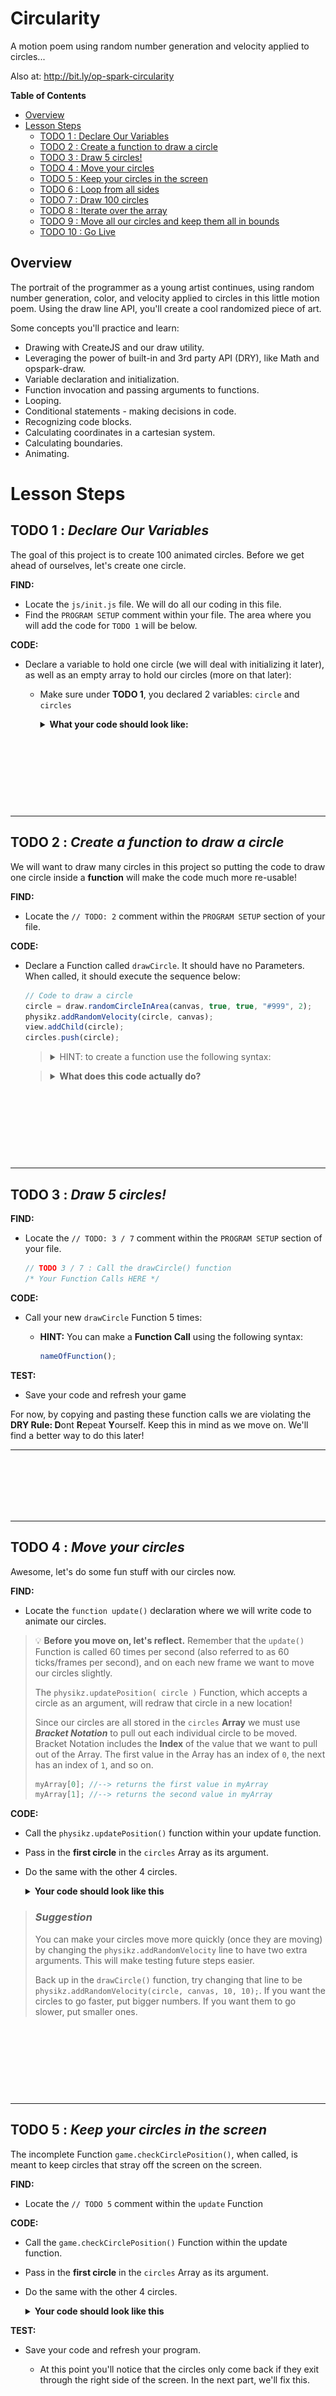 # Circularity

A motion poem using random number generation and velocity applied to circles...

Also at: http://bit.ly/op-spark-circularity

**Table of Contents**

- [Overview](#overview)
- [Lesson Steps](#lesson-steps)
  - [TODO 1 : Declare Our Variables](#todo-1--declare-our-variables)
  - [TODO 2 : Create a function to draw a circle](#todo-2--create-a-function-to-draw-a-circle)
  - [TODO 3 : Draw 5 circles!](#todo-3--draw-5-circles)
  - [TODO 4 : Move your circles](#todo-4--move-your-circles)
  - [TODO 5 : Keep your circles in the screen](#todo-5--keep-your-circles-in-the-screen)
  - [TODO 6 : Loop from all sides](#todo-6--loop-from-all-sides)
  - [TODO 7 : Draw 100 circles](#todo-7--draw-100-circles)
  - [TODO 8 : Iterate over the array](#todo-8--Iterate-over-the-array)
  - [TODO 9 : Move all our circles and keep them all in bounds](#todo-9--move-all-our-circles-and-keep-them-all-in-bounds)
  - [TODO 10 : Go Live](#todo-10--go-live)

## Overview

The portrait of the programmer as a young artist continues, using random number generation, color, and velocity applied to circles in this little motion poem. Using the draw line API, you'll create a cool randomized piece of art.

Some concepts you'll practice and learn:

- Drawing with CreateJS and our draw utility.
- Leveraging the power of built-in and 3rd party API (DRY), like Math and opspark-draw.
- Variable declaration and initialization.
- Function invocation and passing arguments to functions.
- Looping.
- Conditional statements - making decisions in code.
- Recognizing code blocks.
- Calculating coordinates in a cartesian system.
- Calculating boundaries.
- Animating.

# Lesson Steps

## **TODO 1 :** *Declare Our Variables*

The goal of this project is to create 100 animated circles. Before we get ahead of ourselves, let's create one circle.

**FIND:** 
* Locate the `js/init.js` file. We will do all our coding in this file. 
* Find the `PROGRAM SETUP` comment within your file. The area where you will add the code for `TODO 1` will be below.

**CODE:**
* Declare a variable to hold one circle (we will deal with initializing it later),  as well as an empty array to hold our circles (more on that later):

	* Make sure under **TODO 1**,  you declared 2 variables: `circle` and `circles`
	  <details>

	  **<summary>What your code should look like:</summary>**

      ````javascript
	    // TODO 1: Declare our variables //
	    var circle;			// variable to hold a single circle when creating circles / iterating
	    var circles = [];	// variable to store all circles in one Array
	  ````
	</details>
#


<br>
<br>
<br>
<br>
<br>
<hr>

## **TODO 2 :** _Create a function to draw a circle_

We will want to draw many circles in this project so putting the code to draw one circle inside a **function** will make the code much more re-usable! 

**FIND:**

- Locate the `// TODO: 2` comment within the `PROGRAM SETUP` section of your file.

**CODE:**

- Declare a Function called `drawCircle`. It should have no Parameters. When called, it should execute the sequence below:

  ```javascript
  // Code to draw a circle
  circle = draw.randomCircleInArea(canvas, true, true, "#999", 2);
  physikz.addRandomVelocity(circle, canvas);
  view.addChild(circle);
  circles.push(circle);
  ```

  > <details> 
  > <summary> HINT: to create a function use the following syntax: </summary>
  >
  > `function nameOfFunction(parameters) { }`
  >
  > </details></span>

  > <details>
  >
  > **<summary> What does this code actually do? </summary>**
  >
  > First we call a function from the `draw` library: a collection of functions that allow us to draw various shapes on our `canvas`. This method, `draw.randomCircleInArea` will draw a circle of random size, color, and location within the screen along with a few other settings. Check out the parameters of the function below:
  >
  > randomCircleInArea(area, randomizeAlpha, addCross, borderColor, borderThickness, randomRadialProps)
  >
  > We temporarily store the output of the function in `circle`. We then use the `physikz` library, a library of functions that provide motion to canvas drawings, to add a random velocity and direction to our circle.
  >
  > To get the circle to appear on the screen we add the circle as a _child_ of `view` (Think of the parent <-> child relationship of HTML elements!).
  >
  > Lastly we save each new circle in an array using the `.push()` method. Doing so keeps >all circles that we make together in one location which will be very useful very soon!

  </details>

#

<br>
<br>
<br>
<br>
<br>
<hr>

## **TODO 3 :** *Draw 5 circles!*

**FIND:** 

* Locate the `// TODO: 3 / 7` comment within the `PROGRAM SETUP` section of your file.

	```js
	// TODO 3 / 7 : Call the drawCircle() function 
	/* Your Function Calls HERE */
	```
**CODE:** 

* Call your new `drawCircle` Function 5 times:

	* **HINT:** You can make a **Function Call** using the following syntax:

		```javascript
		nameOfFunction();
		```

**TEST:** 
* Save your code and refresh your game

For now, by copying and pasting these function calls we are violating the **DRY Rule: D**ont **R**epeat **Y**ourself. Keep this in mind as we move on. We'll find a better way to do this later!

<hr>

<br>
<br>
<br>
<br>
<br>

<hr>

## **TODO 4 :** _Move your circles_

Awesome, let's do some fun stuff with our circles now.

**FIND:**

- Locate the `function update()` declaration where we will write code to animate our circles.

> 💡 **Before you move on, let's reflect.**
> Remember that the `update()` Function is called 60 times per second (also referred to as 60 ticks/frames per second), and on each new frame we want to move our circles slightly.
>
> The `physikz.updatePosition( circle )` Function, which accepts a circle as an argument, will redraw that circle in a new location!
>
> Since our circles are all stored in the `circles` **Array** we must use **_Bracket Notation_** to pull out each individual circle to be moved. Bracket Notation includes the **Index** of the value that we want to pull out of the Array. The first value in the Array has an index of `0`, the next has an index of `1`, and so on.
>
> ```javascript
> myArray[0]; //--> returns the first value in myArray
> myArray[1]; //--> returns the second value in myArray
> ```

**CODE:**

- Call the `physikz.updatePosition()` function within your update function.
- Pass in the **first circle** in the `circles` Array as its argument.
- Do the same with the other 4 circles.
  <details>

  **<summary>Your code should look like this</summary>**

  ```javascript
  function update() {
    // TODO 4 : Update the circle's position //

    physikz.updatePosition(/* Your Bracket Notation HERE */);
    physikz.updatePosition(/* Your Bracket Notation HERE */);
    physikz.updatePosition(/* Your Bracket Notation HERE */);
    physikz.updatePosition(/* Your Bracket Notation HERE */);
    physikz.updatePosition(/* Your Bracket Notation HERE */);
  }
  ```

  </details>

> ### _Suggestion_
>
> You can make your circles move more quickly (once they are moving) by changing the `physikz.addRandomVelocity` line to have two extra arguments. This will make testing future steps easier.
>
> Back up in the `drawCircle()` function, try changing that line to be `physikz.addRandomVelocity(circle, canvas, 10, 10);`. If you want the circles to go faster, put bigger numbers. If you want them to go slower, put smaller ones.

#

<br>
<br>
<br>
<br>
<br>

<hr>

## **TODO 5 :** _Keep your circles in the screen_

The incomplete Function `game.checkCirclePosition()`, when called, is meant to keep circles that stray off the screen on the screen.

**FIND:**

- Locate the `// TODO 5` comment within the `update` Function

**CODE:**

- Call the `game.checkCirclePosition()` Function within the update function.
- Pass in the **first circle** in the `circles` Array as its argument.
- Do the same with the other 4 circles.

  <details>

  **<summary>Your code should look like this</summary>**
  Of course, remembering your actual bracket notation will be replacing `/* Your Bracket Notation HERE */`

  ```javascript
  // TODO 5 : Call game.checkCirclePosition() on your circles.

  game.checkCirclePosition(/* Your Bracket Notation HERE */);
  game.checkCirclePosition(/* Your Bracket Notation HERE */);
  game.checkCirclePosition(/* Your Bracket Notation HERE */);
  game.checkCirclePosition(/* Your Bracket Notation HERE */);
  game.checkCirclePosition(/* Your Bracket Notation HERE */);
  ```

  </details>

**TEST:**

- Save your code and refresh your program.

  - At this point you'll notice that the circles only come back if they exit through the right side of the screen. In the next part, we'll fix this.

#

<br>
<br>
<br>
<br>
<br>

<hr>

## **TODO 6 :** _Loop from all sides_

> ### **IMPORTANT - Read about the circle and canvas to figure out this next part**
>
> First, lets talk about **The Circle**.
>
> > - Each `circle` has 2 properties: `circle.x` and `circle.y` - `circle.x` is the current position of the circle along the _x-axis_. - `circle.y` is the current position of the circle along the _y-axis_.
> >
> > Now, about **The Canvas**.
>
> > - The `canvas` represents the blank screen and allows us to add drawings to it. The canvas has 2 very important _properties_: - `canvas.width` is the _maximum x-coordinate_ on the screen. - `canvas.height` is the _maximum y-coordinate_ on the screen.
> >
> > Now if there are maximum coordinates, there should be minimum coordinates right? You are absolutely correct!
> >
> > - The _minimum x_ and _y_ coordinates are `0` and `0`. This is called the _origin_, where the x-axis and y-axis intersect at 0. This point is always located in the top left corner of the browser window.
> >
> > <img src="img/screenBounds.png" height="300px">
>
> Since `canvas.width` is the **Maximum** x-coordinate on the screen, if `circle.x` is greater than that value, then we know the box has drifted past the right side of the screen.
>
> `circle.x = 0` then re-assigns the x-coordinate of the circle to the position `0`, placing it on the left side - opposite of where the box left the screen!

The Function is incomplete however. It only keeps circles that exit the right side on the screen!

**FIND:**

- Locate the Function Declaration for `game.checkCirclePosition()`.

  <details>

  _<summary>It should look like this:</summary>_

  ```js
  game.checkCirclePosition = function (circle) {
    // if the circle has gone past the RIGHT side of the screen then place it on the LEFT
    if (circle.x > canvas.width) {
      circle.x = 0;
    }

    // TODO 7 : YOUR CODE STARTS HERE //////////////////////

    /* Your conditional statements HERE */

    // YOUR TODO 7 CODE ENDS HERE //////////////////////////
  };
  ```

  </details>

**CODE:**

- Add additional `if` statements to check the other three sides of the screen.
  - For each `if` statement, write a comment that explains what the conditional statement checks for
    - _Ex_: 'What side of the screen is your circle going off?', and what happens when the condition becomes true ('Where do you want to place the circle once it's off the screen?').
  - Adding these comments before attempting to build your remaining 3 conditional statements will help make your life a bit easier by outlining which conditions you are building for. Don't be the coder that finds out later you were off track simply by not knowing what condition you were testing for!
- **CHALLENGE:** The circle is centered around its own `x` and `y` position. To find the outer right edge of the circle, we can use the `circle.radius` property like so:

  ```javascript
  var rightEdge = circle.x + circle.radius;
  ```

  - Use the `circle.radius` property to calculate the four edges of the circle to make the circle more smoothly exit and enter the screen!

> <details>
>
> **<summary> Debugging your Code (Hints for common issues) </summary>**
>
> ### _Issue 1: Circles disappear_
>
> Possible causes:
>
> - You didn't handle the cases of all four sides
> - You used `else if` or `else` for some of the conditional statements (all four checks should be independent)
> - One or more of your conditions are incorrect
> - One or more of your assignments are incorrect
>
> ### _Issue 2: Circles get stuck_
>
> This is caused by:
>
> - If you move the circle to the wrong location.
>
>   - Check each assignment in your conditional statements and make sure you are sending your circle to the opposite side of the canvas.
>
> - If you are not changing the x value for the top and bottom, or the y value for the left and right.
>
> ### _Issue 3: Circles teleport without hitting the edge of the screen_
>
> This means that at least one of your conditions is correct.
>
> - Make sure you are using `canvas.width` and `canvas.height`, and that you aren't putting in raw numbers (except for 0 -- that one is okay).
> </details>

#

<br>
<br>
<br>
<br>
<br>
<hr>

## **TODO 7 :** _Draw 100 circles_

A loop should do the job!

**FIND:**

- Locate the `// TODO 3 / 7` comment and your repetitive calls to `drawCircle()`.

**CODE:**

- Replace your repetitive code with a loop (either a `while` or a `for` loop) that will call the `drawCircle()` Function 100 times.

  <details>

  **<summary> HINT: Here is the basic outline of a while loop that runs 10 times...</summary>**

  ```javascript
  var loopsCompleted = 0;
  while (loopsCompleted < 10) {
    // do something
    loopsCompleted++;
  }
  ```

  ...and a for loop that runs 10 times:

  ```js
  for (var loopsCompleted = 0; loopsCompleted < 10; loopsCompleted++) {
    // do something
  }
  ```

  </details>

#

<br>
<br>
<br>
<br>
<br>

<hr>

## **TODO 8 :** _Iterate over the array_

Now that we have 100 circles, we need a way to move all 100 circles and keep all 100 circles within the screen without calling on each circle individually. **Iterating** is the way to go!

> Iteration is the process of accessing every element in an array and performing some action with that element.
>
> To help iterate, we want to answer the following questions:
>
> 1.  What are you trying to repeat?
> 2.  What needs to change from loop to loop?
> 3.  How long will the loop run?
>
> In our case, we want to _access every `circle` from our `circles` array_ and _apply the `physikz.updatePosition(circle)` function on each circle_. The circle called in the physikz.updatePosition function changes from loop to loop. We will loop until every circle has been called on!
>
> > **To iterate we can follow this pattern**
> >
> > ```javascript
> > for (var i = 0; i < myArray.length; i++) {
> >   // code to repeat using i
> >    
> > }
> > ```

How can we apply this pattern to our `circles` array? What code do we want to execute for each value?

**FIND:**

- Locate the `update` Function.

**CODE:**

- Create a loop that will iterate over the `circles` array.

#

<br>
<br>
<br>
<br>
<br>

<hr>

## **TODO 9 :** _Move all our circles and keep them all in bounds_

Awesome job! Now that we have our loop in place and we are iterating over our `circles` Array, let's use the `circle` that we pull out on each loop to do some cool stuff!

**FIND:**

- Locate the loop that you created from the previous TODO.

**CODE:**

- Within the loop's code block, call the `physikz.updatePosition(circles[i])` function.
- Then, call the `game.checkCirclePosition(circles[i])` function.
- Now, go back and delete your calls to those functions from **TODO 4** and **TODO 5** with the hardcoded index values
- In place of your deleted function calls, add a comment stating why they were deleted.

Congrats, you've got a fully functional program! Now sit back and relax as you glide into this last easy step.

#

<br>
<br>
<br>
<br>
<br>

<hr>

## **TODO 10 :** _Go Live_

In your bash terminal, enter the following commands, pressing ENTER after each one:

`git add .`

`git commit -m 'refactor to create 100 circles using loops'`

`git push`

Give it a couple minutes and you should be able to view the additions to your website live on the web at `username.github.io` (Where `username` is your own GitHub username.)

Your Circularity is now safely on GitHub. Congrats!

#

